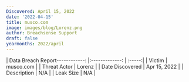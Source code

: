 ```yaml
---
Discovered: April 15, 2022
date: '2022-04-15'
title: musco.com
image: images/blog/Lorenz.png
author: Breachsense Support
draft: false
yearmonths: 2022/april
---
```


| Data Breach Report------------:   |:-------------:    | :-----:|
| Victim    | musco.com      | 
| Threat Actor    | Lorenz      | 
| Date Discovered    | Apr 15, 2022      | 
| Description    | N/A      | 
| Leak Size    | N/A      | 

